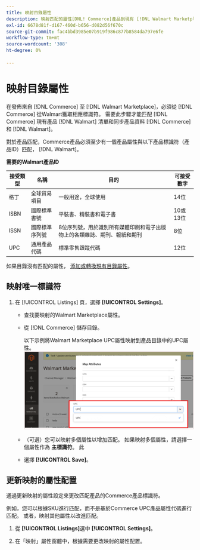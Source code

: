 ```yaml
---
title: 映射目錄屬性
description: 映射匹配的屬性[DNL! Commerce]產品到現有 [!DNL Walmart Marketplace] 清單和同步資料 [!DNL Channel Manager] 和 [!DNL Walmart]。
exl-id: 6678d81f-d167-460d-b656-d082d56f670c
source-git-commit: fac4bbd3985e07b919f986c877b8584da797e6fe
workflow-type: tm+mt
source-wordcount: '308'
ht-degree: 0%

---
```


# 映射目錄屬性

在發佈來自 [!DNL Commerce] 至 [!DNL Walmart Marketplace]，必須從 [!DNL Commerce] 從Walmart獲取相應標識符。
需要此步驟才能匹配 [!DNL Commerce] 現有產品 [!DNL Walmart] 清單和同步產品資料 [!DNL Commerce] 和 [!DNL Walmart]。

對於產品匹配，Commerce產品必須至少有一個產品屬性與以下產品標識符（產品ID）匹配， [!DNL Walmart]。

**需要的Walmart產品ID**

| **接受類型** | **名稱** | **目的** | **可接受數字** |
|-------------------|--------------------------------------|--------------------------------------------------------------------------------------------------------------------------------------------------|-----------------------|
| 格丁 | 全球貿易項目 | 一般用途，全球使用 | 14位 |
| ISBN | 國際標準書號 | 平裝書、精裝書和電子書 | 10或13位 |
| ISSN | 國際標準序列號 | 8位序列號，用於識別所有媒體印刷和電子出版物上的各類雜誌、期刊、報紙和期刊 | 8位 |
| UPC | 通用產品代碼 | 標準零售跟蹤代碼 | 12位 |

如果目錄沒有匹配的屬性， [添加或轉換現有目錄屬性](https://docs.magento.com/user-guide/catalog/product-attributes.html)。

## 映射唯一標識符

1. 在 [!UICONTROL Listings] 頁，選擇 **[!UICONTROL Settings]**。

   - 查找要映射的Walmart Marketplace屬性。

   - 從 [!DNL Commerce] 儲存目錄。

      以下示例將Walmart Marketplace UPC屬性映射到產品目錄中的UPC屬性。
   ![映射產品匹配條件的屬性](assets/products-map-attributes-for-match.png)
   - （可選）您可以映射多個屬性以增加匹配。 如果映射多個屬性，請選擇一個屬性作為 **主標識符**。 此

   - 選擇 **[!UICONTROL Save]**。


## 更新映射的屬性配置

通過更新映射的屬性設定來更改匹配產品的Commerce產品標識符。

例如，您可以根據SKU進行匹配，而不是基於Commerce UPC產品屬性代碼進行匹配。 或者，映射其他屬性以改進匹配。

1. 從 **[!UICONTROL Listings]**&#x200B;選中 **[!UICONTROL Settings]**。

1. 在「映射」屬性窗體中，根據需要更改映射的屬性配置。
